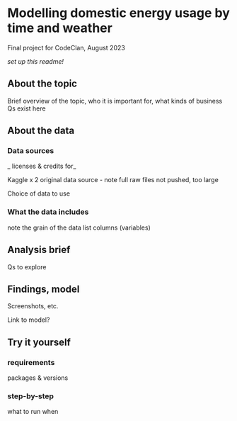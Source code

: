 # Modelling domestic energy usage by time and weather

Final project for CodeClan, August 2023

_set up this readme!_

## About the topic

Brief overview of the topic, who it is important for, what kinds of business Qs exist here

## About the data

### Data sources

_ licenses & credits for_ 

Kaggle x 2
original data source - note full raw files not pushed, too large

Choice of data to use

### What the data includes

note the grain of the data
list columns (variables)

## Analysis brief

Qs to explore

## Findings, model

Screenshots, etc.

Link to model?

## Try it yourself

### requirements 

packages & versions

### step-by-step

what to run when